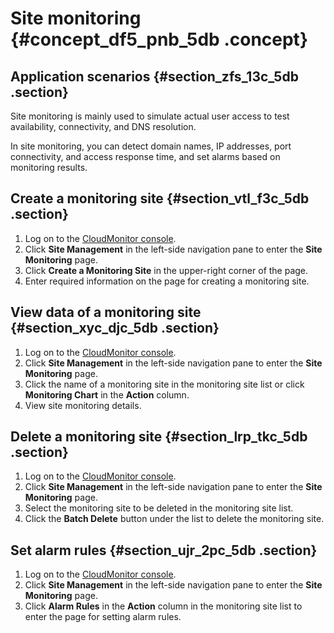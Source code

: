 # Site monitoring {#concept_df5_pnb_5db .concept}

## Application scenarios {#section_zfs_13c_5db .section}

Site monitoring is mainly used to simulate actual user access to test availability, connectivity, and DNS resolution.

In site monitoring, you can detect domain names, IP addresses, port connectivity, and access response time, and set alarms based on monitoring results.

## Create a monitoring site {#section_vtl_f3c_5db .section}

1.  Log on to the [CloudMonitor console](https://cms-intl.console.aliyun.com).
2.  Click **Site Management** in the left-side navigation pane to enter the **Site Monitoring** page.
3.  Click **Create a Monitoring Site** in the upper-right corner of the page.
4.  Enter required information on the page for creating a monitoring site.

## View data of a monitoring site {#section_xyc_djc_5db .section}

1.  Log on to the [CloudMonitor console](https://cms-intl.console.aliyun.com).
2.  Click **Site Management** in the left-side navigation pane to enter the **Site Monitoring** page.
3.  Click the name of a monitoring site in the monitoring site list or click **Monitoring Chart** in the **Action** column.
4.  View site monitoring details.

## Delete a monitoring site {#section_lrp_tkc_5db .section}

1.  Log on to the [CloudMonitor console](https://cms-intl.console.aliyun.com).
2.  Click **Site Management** in the left-side navigation pane to enter the **Site Monitoring** page.
3.  Select the monitoring site to be deleted in the monitoring site list.
4.  Click the **Batch Delete** button under the list to delete the monitoring site.

## Set alarm rules {#section_ujr_2pc_5db .section}

1.  Log on to the [CloudMonitor console](https://cms-intl.console.aliyun.com).
2.  Click **Site Management** in the left-side navigation pane to enter the **Site Monitoring** page.
3.  Click **Alarm Rules** in the **Action** column in the monitoring site list to enter the page for setting alarm rules.

